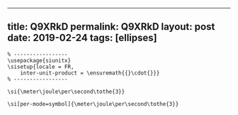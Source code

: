 ---
 title: Q9XRkD
 permalink: Q9XRkD
 layout: post
 date: 2019-02-24
 tags: [ellipses]
 ---

```latex% Dans le préambule
% -----------------
\usepackage{siunitx}
\sisetup{locale = FR,
    inter-unit-product = \ensuremath{{}\cdot{}}}
% -----------------

\si{\meter\joule\per\second\tothe{3}}

\si[per-mode=symbol]{\meter\joule\per\second\tothe{3}}
```